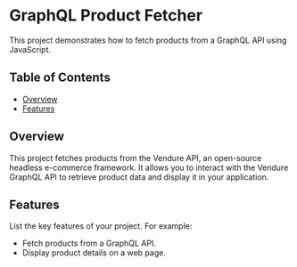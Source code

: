 # GraphQL Product Fetcher

This project demonstrates how to fetch products from a GraphQL API using JavaScript.

## Table of Contents

- [Overview](#overview)
- [Features](#features)

## Overview

This project fetches products from the Vendure API, an open-source headless e-commerce framework. It allows you to interact with the Vendure GraphQL API to retrieve product data and display it in your application.

## Features

List the key features of your project. For example:
- Fetch products from a GraphQL API.
- Display product details on a web page.

